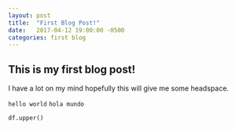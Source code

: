```yaml
---
layout: post
title:  "First Blog Post!"
date:   2017-04-12 19:00:00 -0500
categories: first blog
---
```


## This is my first blog post!

I have a lot on my mind hopefully this will give me some headspace. 

```hello world```
```hola mundo```

```python
df.upper()
```
